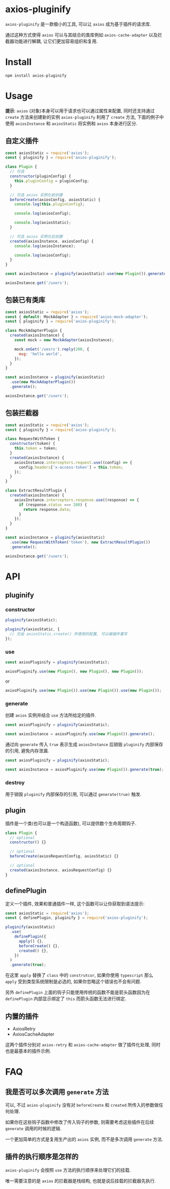 # axios-pluginify

`axios-pluginify` 是一款极小的工具, 可以让 `axios` 成为基于插件的请求库.

通过这种方式使得 `axios` 可以与其结合的类库例如 `axios-cache-adapter` 以及拦截器功能进行解耦, 让它们更加容易组织和复用.

# Install

```bash
npm install axios-pluginify
```

# Usage

**提示**: `axios` (对象)本身可以用于请求也可以通过属性来配置, 同时还支持通过 `create` 方法来创建新的实例 `axios-pluginify` 利用了 `create` 方法, 下面的例子中使用 `axiosInstance` 和 `axiosStatic` 将实例和 `axios` 本身进行区分.

## 自定义插件

```javascript
const axiosStatic = require('axios');
const { pluginify } = require('axios-pluginify');

class Plugin {
  // 可选
  constructor(pluginConfig) {
    this.pluginConfig = pluginConfig;
  }

  // 可选 axios 实例化前创建
  beforeCreate(axiosConfig, axiosStatic) {
    console.log(this.pluginConfig);

    console.log(axiosConfig);

    console.log(axiosStatic);
  }

  // 可选 axios 实例化后创建
  created(axiosInstance, axiosConfig) {
    console.log(axiosInstance);

    console.log(axiosConfig);
  }
}

const axiosInstance = pluginify(axiosStatic).use(new Plugin()).generate();

axiosInstance.get('/users');
```

## 包装已有类库

```javascript
const axiosStatic = require('axios');
const { default: MockAdapter } = require('axios-mock-adapter');
const { pluginify } = require('axios-pluginify');

class MockAdapterPlugin {
  created(axiosInstance) {
    const mock = new MockAdapter(axiosInstance);

    mock.onGet('/uesrs').reply(200, {
      msg: 'hello world',
    });
  }
}

const axiosInstance = pluginify(axiosStatic)
  .use(new MockAdapterPlugin())
  .generate();

axiosInstance.get('/users');
```

## 包装拦截器

```javascript
const axiosStatic = require('axios');
const { pluginify } = require('axios-pluginify');

class RequestWithToken {
  constructor(token) {
    this.token = token;
  }
  created(axiosInstance) {
    axiosInstance.interceptors.request.use((config) => {
      config.headers['x-access-token'] = this.token;
    });
  }
}

class ExtractResultPlugin {
  created(axiosInstance) {
    axiosInstance.interceptors.response.use((response) => {
      if (response.status === 200) {
        return response.data;
      }
    });
  }
}

const axiosInstance = pluginify(axiosStatic)
  .use(new RequestWithToken('token'), new ExtractResultPlugin())
  .generate();

axiosInstance.get('/users');
```

# API

## pluginify

### constructor

```javascript
pluginify(axiosStatic);
```

```javascript
pluginify(axiosStatic, {
  // 交由 axiosStatic.create() 所使用的配置, 可以被插件重写
});
```

### use

```javascript
const axiosPluginify = pluginify(axiosStatic);

axiosPluginify.use(new Plugin(), new Plugin(), new Plugin());
```

or

```javascript
axiosPluginify.use(new Plugin()).use(new Plugin()).use(new Plugin());
```

### generate

创建 `axios` 实例并结合 `use` 方法所给定的插件.

```javascript
const axiosPluginify = pluginify(axiosStatic);

const axiosInstance = axiosPluginify.use(new Plugin()).generate();
```

通过向 `generate` 传入 `true` 表示生成 `axiosInstance` 后销毁 `pluginify` 内部保存的引用, 避免内存泄漏.

```javascript
const axiosPluginify = pluginify(axiosStatic);

const axiosInstance = axiosPluginify.use(new Plugin()).generate(true);
```

### destroy

用于销毁 `pluginify` 内部保存的引用, 可以通过 `generate(true)` 触发.

## plugin

插件是一个类(也可以是一个构造函数), 可以提供数个生命周期钩子.

```javascript
class Plugin {
  // optional
  constructor() {}

  // optional
  beforeCreate(axiosRequestConfig, axiosStatic) {}

  // optional
  created(axiosInstance, axiosRequestConfig) {}
}
```

## definePlugin

定义一个插件, 效果和普通插件一样, 这个函数可以让你获取到语法提示:

```javascript
const axiosStatic = require('axios');
const { definePlugin, pluginify } = require('axios-pluginify');

pluginify(axiosStatic)
  .use(
    definePlugin({
      apply() {},
      beforeCreate() {},
      created() {},
    })
  )
  .generate(true);
```

在这里 `apply` 替换了 `class` 中的 `construtcor`, 如果你使用 `typescript` 那么 `apply` 受到类型系统限制是必选的, 如果你忽略这个错误也不会有问题.

另外 `definePlugin` 上面的钩子只能使用传统的函数不能是箭头函数因为在 `definePlugin` 内部显示绑定了 `this` 而箭头函数无法进行绑定.

## 内置的插件

- AxiosRetry
- AxiosCacheAdapter

这两个插件分别对 `axios-retry` 和 `axios-cache-adapter` 做了插件化处理, 同时也是最基本的插件示例.

# FAQ

## 我是否可以多次调用 `generate` 方法

可以, 不过 `axios-pluginify` 没有对 `beforeCreate` 和 `created` 所传入的参数做任何处理.

如果你在这些钩子函数中修改了传入钩子的参数, 则需要考虑这些插件在后续 `generate` 调用的时候的逻辑.

一个更加简单的方式是复用生产出的 `axios` 实例, 而不是多次调用 `generate` 方法.

## 插件的执行顺序是怎样的

`axios-pluginify` 会按照 `use` 方法的执行顺序来处理它们的挂载.

唯一需要注意的是 `axios` 的拦截器是栈结构, 也就是说后挂载的拦截器先执行.

